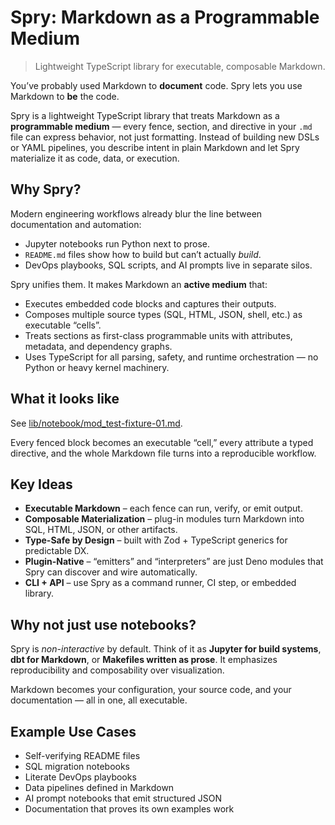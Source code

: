 # Spry: Markdown as a Programmable Medium

> Lightweight TypeScript library for executable, composable Markdown.

You’ve probably used Markdown to **document** code. Spry lets you use Markdown
to **be** the code.

Spry is a lightweight TypeScript library that treats Markdown as a
**programmable medium** — every fence, section, and directive in your `.md` file
can express behavior, not just formatting. Instead of building new DSLs or YAML
pipelines, you describe intent in plain Markdown and let Spry materialize it as
code, data, or execution.

## Why Spry?

Modern engineering workflows already blur the line between documentation and
automation:

- Jupyter notebooks run Python next to prose.
- `README.md` files show how to build but can’t actually _build_.
- DevOps playbooks, SQL scripts, and AI prompts live in separate silos.

Spry unifies them. It makes Markdown an **active medium** that:

- Executes embedded code blocks and captures their outputs.
- Composes multiple source types (SQL, HTML, JSON, shell, etc.) as executable
  “cells”.
- Treats sections as first-class programmable units with attributes, metadata,
  and dependency graphs.
- Uses TypeScript for all parsing, safety, and runtime orchestration — no Python
  or heavy kernel machinery.

## What it looks like

See [lib/notebook/mod_test-fixture-01.md](lib/notebook/mod_test-fixture-01.md).

Every fenced block becomes an executable “cell,” every attribute a typed
directive, and the whole Markdown file turns into a reproducible workflow.

## Key Ideas

- **Executable Markdown** – each fence can run, verify, or emit output.
- **Composable Materialization** – plug-in modules turn Markdown into SQL, HTML,
  JSON, or other artifacts.
- **Type-Safe by Design** – built with Zod + TypeScript generics for predictable
  DX.
- **Plugin-Native** – “emitters” and “interpreters” are just Deno modules that
  Spry can discover and wire automatically.
- **CLI + API** – use Spry as a command runner, CI step, or embedded library.

## Why not just use notebooks?

Spry is _non-interactive_ by default. Think of it as **Jupyter for build
systems**, **dbt for Markdown**, or **Makefiles written as prose**. It
emphasizes reproducibility and composability over visualization.

Markdown becomes your configuration, your source code, and your documentation —
all in one, all executable.

## Example Use Cases

- Self-verifying README files
- SQL migration notebooks
- Literate DevOps playbooks
- Data pipelines defined in Markdown
- AI prompt notebooks that emit structured JSON
- Documentation that proves its own examples work
